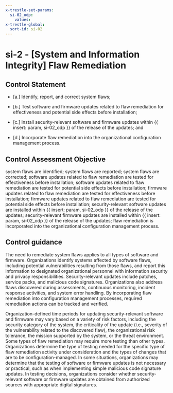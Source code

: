 ```yaml
---
x-trestle-set-params:
  si-02_odp:
    values:
x-trestle-global:
  sort-id: si-02
---
```


# si-2 - \[System and Information Integrity\] Flaw Remediation

## Control Statement

- \[a.\] Identify, report, and correct system flaws;

- \[b.\] Test software and firmware updates related to flaw remediation for effectiveness and potential side effects before installation;

- \[c.\] Install security-relevant software and firmware updates within {{ insert: param, si-02_odp }} of the release of the updates; and

- \[d.\] Incorporate flaw remediation into the organizational configuration management process.

## Control Assessment Objective

system flaws are identified;
system flaws are reported;
system flaws are corrected;
software updates related to flaw remediation are tested for effectiveness before installation;
software updates related to flaw remediation are tested for potential side effects before installation;
firmware updates related to flaw remediation are tested for effectiveness before installation;
firmware updates related to flaw remediation are tested for potential side effects before installation;
security-relevant software updates are installed within {{ insert: param, si-02_odp }} of the release of the updates;
security-relevant firmware updates are installed within {{ insert: param, si-02_odp }} of the release of the updates;
flaw remediation is incorporated into the organizational configuration management process.

## Control guidance

The need to remediate system flaws applies to all types of software and firmware. Organizations identify systems affected by software flaws, including potential vulnerabilities resulting from those flaws, and report this information to designated organizational personnel with information security and privacy responsibilities. Security-relevant updates include patches, service packs, and malicious code signatures. Organizations also address flaws discovered during assessments, continuous monitoring, incident response activities, and system error handling. By incorporating flaw remediation into configuration management processes, required remediation actions can be tracked and verified.

Organization-defined time periods for updating security-relevant software and firmware may vary based on a variety of risk factors, including the security category of the system, the criticality of the update (i.e., severity of the vulnerability related to the discovered flaw), the organizational risk tolerance, the mission supported by the system, or the threat environment. Some types of flaw remediation may require more testing than other types. Organizations determine the type of testing needed for the specific type of flaw remediation activity under consideration and the types of changes that are to be configuration-managed. In some situations, organizations may determine that the testing of software or firmware updates is not necessary or practical, such as when implementing simple malicious code signature updates. In testing decisions, organizations consider whether security-relevant software or firmware updates are obtained from authorized sources with appropriate digital signatures.
